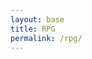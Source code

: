 ```yaml
---
layout: base
title: RPG
permalink: /rpg/
---
```


<canvas id='gameCanvas'></canvas>

<script type="module">
    import GameControl from '{{site.baseurl}}/assets/js/rpg/GameControl.js';

    function resizeCanvas() {
        const canvas = document.getElementById('gameCanvas');
        canvas.width = window.innerWidth;
        canvas.height = window.innerHeight;
    }

    resizeCanvas();
    document.addEventListener('fullscreenchange', resizeCanvas);
    window.addEventListener('resize', resizeCanvas);
    

    // Background data for the first image
    const image_src = "{{site.baseurl}}/images/rpg/41524.jpg";
    const image_data = {
        pixels: {height: 580, width: 1038}
    };
    const image = {src: image_src, data: image_data};

    // Background data for the second image
    const image_src2 = "{{site.baseurl}}/images/rpg/Maze_Background.png"; 
    const image_data2 = {
        pixels: {height: 580, width: 1038}
    };
    const image2 = {src: image_src2, data: image_data2};

    const sprite_src = "{{site.baseurl}}/images/rpg/Bunny-Sprite.png";
    const sprite_data = {
        SCALE_FACTOR: 10,
        STEP_FACTOR: 1000,
        ANIMATION_RATE: 50,
        pixels: {height: 159, width: 119},
        orientation: {rows: 4, columns: 3},
        down: {row: 0, start: 0, columns: 3},
        left: {row: 2, start: 0, columns: 3},
        right: {row: 3, start: 0, columns: 3},
        up: {row: 1, start: 0, columns: 3},
    };
    const sprite = {src: sprite_src, data: sprite_data};

    const sprite_src2 = "{{site.baseurl}}/images/rpg/fishies.png";
    const sprite_data2 = {
        SCALE_FACTOR: 10,
        STEP_FACTOR: 1000,
        ANIMATION_RATE: 50,
        pixels: {height: 159, width: 119},
        orientation: {rows: 4, columns: 3},
        down: {row: 0, start: 0, columns: 3},
        left: {row: 2, start: 0, columns: 3},
        right: {row: 3, start: 0, columns: 3},
        up: {row: 1, start: 0, columns: 3},
    };
    const sprite2 = {src: sprite_src2, data: sprite_data2};

    // Assets for game, including both background images
    const assets = {
        image: [image, image2], // Pass both images
        sprite: [sprite, sprite2]
    };

    // Start game engine
    GameControl.start(assets);

    // Fullscreen toggle function
    function toggleFullScreen() {
        const canvas = document.getElementById('gameCanvas');
        if (!document.fullscreenElement) {
            if (canvas.requestFullscreen) {
                canvas.requestFullscreen();
            }
        } else {
            if (document.exitFullscreen) {
                document.exitFullscreen();
            }
        }
    }

    const canvas = document.getElementById('gameCanvas');
    canvas.addEventListener('click', toggleFullScreen); // Click to enter full-screen
</script>
